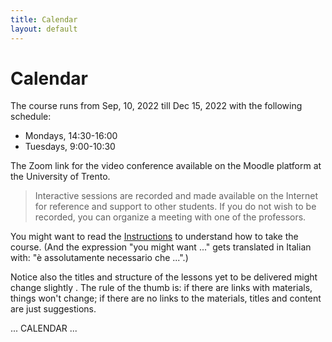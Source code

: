 ```yaml
---
title: Calendar
layout: default
---
```

# Calendar

The course runs from Sep, 10, 2022 till Dec 15, 2022 with the following
schedule:

-   Mondays, 14:30-16:00
-   Tuesdays, 9:00-10:30

The Zoom link for the video conference available on the Moodle platform
at the University of Trento.

> Interactive sessions are recorded and made available on the Internet for
> reference and support to other students. If you do not wish to be
> recorded, you can organize a meeting with one of the professors.

You might want to read the [Instructions](./instructions) to
understand how to take the course. (And the expression \"you might want
...\" gets translated in Italian with: \"è assolutamente necessario che
...\".)

Notice also the titles and structure of the lessons yet to be delivered
might change slightly . The rule of the thumb is: if there are links
with materials, things won\'t change; if there are no links to the
materials, titles and content are just suggestions.

... CALENDAR ...
